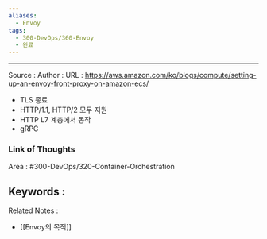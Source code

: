 ```yaml
---
aliases:
  - Envoy
tags:
  - 300-DevOps/360-Envoy
  - 완료
---
```



---


Source :
Author : 
URL : https://aws.amazon.com/ko/blogs/compute/setting-up-an-envoy-front-proxy-on-amazon-ecs/

- TLS 종료
- HTTP/1.1, HTTP/2 모두 지원
- HTTP L7 계층에서 동작
- gRPC

### Link of Thoughts
Area : #300-DevOps/320-Container-Orchestration 

Keywords :
- 

Related Notes : 
- [[Envoy의 목적]]
